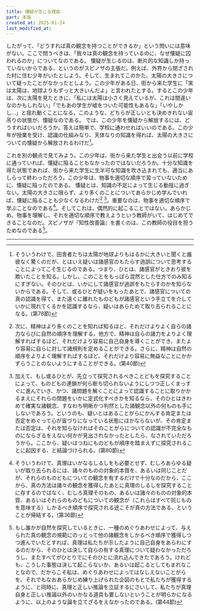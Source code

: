 ```yaml
---
title: 懐疑が生じる理由
part: 本論
created_at: 2025-01-24
last_modified_at: 
---
```


したがって、「どうすれば真の観念を持つことができるか」という問いには意味がない。ここで問うべきは、「我々は真の観念を持っているのに、なぜ懐疑に囚われるのか」についてなのである。
懐疑が生じるのは、断片的な知識しか持っていないからである、というのがスピノザの主張だ。例えば、外界から閉ざされた村に住む少年がいたとしよう。そして、生まれてこのかた、太陽の大きさについて疑ったことがなかったとしよう。この少年がある日、街から来た学生に「実は太陽は、地球よりもずっと大きいんだよ」と言われたとする。するとこの少年は、次に太陽を見たときに、「私には太陽は小さく見えているが、これは間違いなのかもしれない」「でもあの学生が嘘をついた可能性もあるな」「いやしかし…」と揺れ動くことになる。このような、どちらが正しいとも決めきれない宙吊りの状態が、懐疑なのである。
では、この少年を懐疑から解放するには、どうすればいいだろうか。答えは簡単で、学校に通わせればいいのである。この少年が授業を受け、認識の仕組みなり、天体なりの知識を得れば、太陽の大きさについての懐疑から解放されるわけだ[^ref3-1]。

[^ref3-1]:そういうわけで、田舎者たちは太陽が地球よりもはるかに大きいと聞くと誰彼なく驚くのだが、とはいえ疑いは諸感官のもたらす過誤について思考することによってこそ生じるのである。つまり、ひとは、諸感官がときおり彼を欺いたことを知る。しかし、このことをもっぱら混然とした仕方でのみ知るにすぎない。そのひとは、いかにして諸感官が過誤をもたらすのかを知らないからである。そして、或るひとが疑いをもったあとで、諸感官についての真の認識を得て、また遠くに離れたものどもが諸感官という手立てを介していかに現れてくるかを認識するなら、疑いはあらためて取り去られることになる。(第78節)

これを別の観点で見てみよう。この少年は、街から来た学生と出会う以前に学校に通っていれば、懐疑に陥ることもなかったのではないだろうか。十分な知識を得た状態であれば、街から来た学生に生半可な知識を吹き込まれても、適当にあしらって終わっただろう。この少年は、物事を適切な順序で習っていないために、懐疑に陥ったのである。
懐疑とは、知識の不足によって生じる動揺に過ぎない。太陽の大きさに限らず、より多くのことについてあらかじめ学んでいれば、懐疑に陥ることも少なくなるわけだ[^ref3-2] [^ref3-3]。重要なのは、物事を適切な順序で学ぶことなのである[^ref3-4]。そしてこれは、偶然的に起こることではない。あらかじめ、物事を理解し、それを適切な順序で教えようという教師がいて、はじめてできることなのだ。スピノザが『知性改善論』を書くのは、この教師の役目を担うためなのである[^ref3-5]。

[^ref3-2]:次に、精神はより多くのことを知れば知るほど、それだけよりよく自らの諸力ならびに自然の順序を理解する。他方で、精神は自らの諸力をよりよく理解すればするほど、それだけより容易に自己自身を導くことができ、またより容易に自らに対して諸規則を定めることができる。さらに、精神は自然の順序をよりよく理解すればするほど、それだけより容易に無益なことにかかずらうことのないようにすることができる。(第40節)

[^ref3-3]:加えて、もし或るひとが、先立って探究されるべきことどもを探究することによって、ものどもの連鎖が何ら断ち切られないようにしつつ正しくまっすぐに進んでいき、かつ、諸問題を解くことによって認識することに取りかかるまえにそれらの問題をいかに定式化すべきかを知るなら、そのひとはきわめて確実な諸観念、すなわち明晰かつ判然とした諸観念以外の何ものも手にしないであろう。というのも、疑いとはあることがらにかんする肯定または否定をめぐって心が宙づりになっている状態にほかならないが、その肯定または否定は、それを知らなければそのことがらについての認識が不完全なものにならざるをえない何かが見出されなかったとしたら、なされていただろうから。ここから、疑いはつねにものどもが順序を踏まえずに探究されることに起因する、と結論づけられる。(第80節)

[^ref3-4]:そういうわけで、真理はいかなるしるしをも必要とせず、むしろあらゆる疑いが取り去られるには、諸々のものの対象的本質を、あるいは同じことだが、それらのものどもについての観念を有するだけで十分なのだから、ここから、真の方法は諸々の観念を獲得したあとに真理のしるしを探究することに存するのではなく、むしろ真理そのもの、あるいは諸々のものの対象的本質、あるいはそれらのものどもについての観念が（これらはすべて同じものを意味する）しかるべき順序で探究される途こそが真の方法である、ということが帰結する。(第36節)

[^ref3-5]:もし誰かが自然を探究しているときに、一種のめぐりあわせによって、与えられた真の観念の規範にのっとって他の諸観念をしかるべき順序で獲得しつつ進んでいたとすれば、真理は私たちが示したように自己自身をあらわにするのだから、そのひとは決して自らの有する真理について疑わなかっただろうし、またすべてがひとりでにそのひとに流れ込んできたであろう。けれども、こうした事態は決して起こらないか、あるいは起こるとしてもまれなことなので、だからこそ私は、めぐりあわせによってはなしえないことがらを、それでもなおあらかじめ練り上げられた企図のもとで私たちが獲得するように、と同時に、真理と正しい推論を立証するにさいして、私たちが真理自身と正しい推論以外のいかなる道具も要しないということが明らかになるように、以上のような論を立てざるをえなかったのである。(第44節)

---